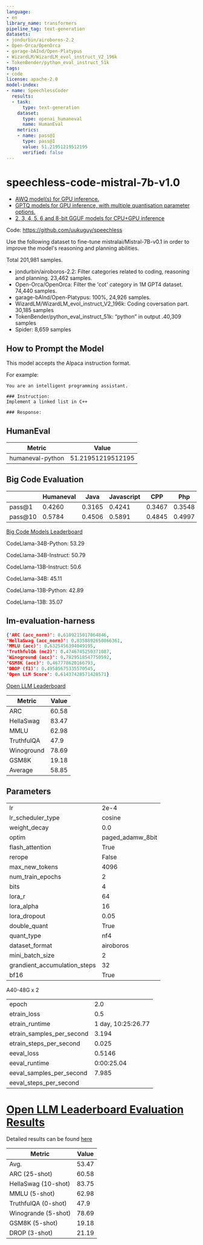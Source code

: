 ```yaml
---
language:
- en
library_name: transformers
pipeline_tag: text-generation
datasets:
- jondurbin/airoboros-2.2
- Open-Orca/OpenOrca
- garage-bAInd/Open-Platypus
- WizardLM/WizardLM_evol_instruct_V2_196k
- TokenBender/python_eval_instruct_51k
tags:
- code
license: apache-2.0
model-index:
- name: SpeechlessCoder
  results:
  - task:
      type: text-generation
    dataset:
      type: openai_humaneval
      name: HumanEval
    metrics:
    - name: pass@1
      type: pass@1
      value: 51.21951219512195
      verified: false
---
```


<p><h1> speechless-code-mistral-7b-v1.0  </h1></p>

* [AWQ model(s) for GPU inference.](https://huggingface.co/TheBloke/speechless-code-mistral-7B-v1.0-AWQ)
* [GPTQ models for GPU inference, with multiple quantisation parameter options.](https://huggingface.co/TheBloke/speechless-code-mistral-7B-v1.0-GPTQ)
* [2, 3, 4, 5, 6 and 8-bit GGUF models for CPU+GPU inference](https://huggingface.co/TheBloke/speechless-code-mistral-7B-v1.0-GGUF)

Code: https://github.com/uukuguy/speechless

Use the following dataset to fine-tune mistralai/Mistral-7B-v0.1 in order to improve the model's reasoning and planning abilities.

Total 201,981 samples.
- jondurbin/airoboros-2.2: Filter categories related to coding, reasoning and planning. 23,462 samples.
- Open-Orca/OpenOrca: Filter the 'cot' category in 1M GPT4 dataset. 74,440 samples.
- garage-bAInd/Open-Platypus: 100%, 24,926 samples.
- WizardLM/WizardLM_evol_instruct_V2_196k: Coding coversation part. 30,185 samples
- TokenBender/python_eval_instruct_51k: “python” in output .40,309 samples
- Spider: 8,659 samples

## How to Prompt the Model
This model accepts the Alpaca instruction format.

For example:
```
You are an intelligent programming assistant.

### Instruction:
Implement a linked list in C++

### Response:
```

## HumanEval

| Metric | Value |
| --- | --- |
| humaneval-python | 51.21951219512195|

## Big Code Evaluation

| | Humaneval | Java | Javascript | CPP | Php | Rust | Swift | R | Lua | D | Racket | Julia |
| ------ | ------ | ------ | ------ | ------ | ------ | ------ | ------ | ------ | ------ | ------ | ------ | ------ |
| pass@1 |  0.4260 | 0.3165 | 0.4241 | 0.3467 | 0.3548 | 0.2454 | 0.0000 | 0.1735 | 0.2942 | 0.1087 | 0.0000 | 0.3081 |
| pass@10 | 0.5784 | 0.4506 | 0.5891 | 0.4845 | 0.4997 | 0.3858 | 0.0000 | 0.2516 | 0.4126 | 0.2018 | 0.0000 | 0.4427 |

[Big Code Models Leaderboard](https://huggingface.co/spaces/bigcode/bigcode-models-leaderboard)

CodeLlama-34B-Python: 53.29

CodeLlama-34B-Instruct: 50.79

CodeLlama-13B-Instruct: 50.6

CodeLlama-34B: 45.11

CodeLlama-13B-Python: 42.89

CodeLlama-13B: 35.07

## lm-evaluation-harness

```json
{'ARC (acc_norm)': 0.6109215017064846,
'HellaSwag (acc_norm)': 0.8358892650866361,
'MMLU (acc)': 0.6325456394049195,
'TruthfulQA (mc2)': 0.4746745250371087,
'Winoground (acc)': 0.7829518547750592,
'GSM8K (acc)': 0.467778620166793,
'DROP (f1)': 0.49585675335570545,
'Open LLM Score': 0.61437428571428571}
```

[Open LLM Leaderboard](https://huggingface.co/spaces/HuggingFaceH4/open_llm_leaderboard)

| Metric | Value |
| --- | --- |
| ARC |60.58 |
| HellaSwag |83.47 |
| MMLU | 62.98 |
| TruthfulQA | 47.9 |
| Winoground | 78.69 |
| GSM8K | 19.18 |
| Average | 58.85 |

## Parameters

| | |
|------ | ------ |
| lr | 2e-4 |
| lr_scheduler_type | cosine |
| weight_decay | 0.0 |
| optim | paged_adamw_8bit |
| flash_attention | True |
| rerope | False |
| max_new_tokens | 4096 |
| num_train_epochs | 2 |
| bits | 4 |
| lora_r | 64 |
| lora_alpha | 16 |
| lora_dropout | 0.05 |
| double_quant | True |
| quant_type | nf4 |
| dataset_format | airoboros |
| mini_batch_size | 2 |
| grandient_accumulation_steps | 32 |
| bf16 | True |

A40-48G x 2

| | |
|------ | ------ |
| epoch                    |                2.0 |
| etrain_loss               |             0.5 |
| etrain_runtime            | 1 day, 10:25:26.77 |
| etrain_samples_per_second |              3.194 |
| etrain_steps_per_second   |              0.025 |
| eeval_loss               |     0.5146 |
| eeval_runtime            | 0:00:25.04 |
| eeval_samples_per_second |      7.985 |
| eeval_steps_per_second   |       |

# [Open LLM Leaderboard Evaluation Results](https://huggingface.co/spaces/HuggingFaceH4/open_llm_leaderboard)
Detailed results can be found [here](https://huggingface.co/datasets/open-llm-leaderboard/details_uukuguy__speechless-code-mistral-7b-v1.0)

| Metric                | Value                     |
|-----------------------|---------------------------|
| Avg.                  | 53.47   |
| ARC (25-shot)         | 60.58          |
| HellaSwag (10-shot)   | 83.75    |
| MMLU (5-shot)         | 62.98         |
| TruthfulQA (0-shot)   | 47.9   |
| Winogrande (5-shot)   | 78.69   |
| GSM8K (5-shot)        | 19.18        |
| DROP (3-shot)         | 21.19         |

